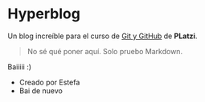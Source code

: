 # Hyperblog
Un blog incre&iacute;ble para el curso de [Git y GitHub](https://platzi.com/cursos/git-github/ "Git y GitHub") de **PLatzi**.

> No s&eacute; qu&eacute; poner aqu&iacute;. Solo pruebo Markdown.

Baiiiii :)

* Creado por Estefa
* Bai de nuevo